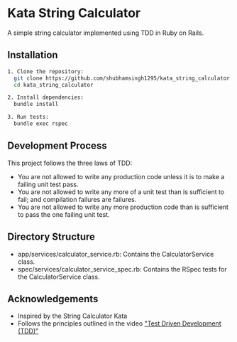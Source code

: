 # Kata String Calculator

A simple string calculator implemented using TDD in Ruby on Rails.

## Installation

```bash
1. Clone the repository:
  git clone https://github.com/shubhamsingh1295/kata_string_calculator.git
  cd kata_string_calculator

2. Install dependencies:
  bundle install

3. Run tests:
  bundle exec rspec
```    

## Development Process
This project follows the three laws of TDD:

- You are not allowed to write any production code unless it is to make a failing unit test pass.
- You are not allowed to write any more of a unit test than is sufficient to fail; and compilation failures are failures.
- You are not allowed to write any more production code than is sufficient to pass the one failing unit test.

## Directory Structure
- app/services/calculator_service.rb: Contains the CalculatorService class.
- spec/services/calculator_service_spec.rb: Contains the RSpec tests for the CalculatorService class.

## Acknowledgements
 - Inspired by the String Calculator Kata
 - Follows the principles outlined in the video ["Test Driven Development (TDD)"](https://www.youtube.com/watch?v=qkblc5WRn-U&feature=youtu.be)
